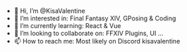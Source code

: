 - 👋 Hi, I’m @KisaValentine
- 👀 I’m interested in: Final Fantasy XIV, GPosing & Coding
- 🌱 I’m currently learning: React & Vue
- 💞️ I’m looking to collaborate on: FFXIV Plugins, UI ...
- 📫 How to reach me: Most likely on Discord kisavalentine

<!---
KisaValentine/KisaValentine is a ✨ special ✨ repository because its `README.md` (this file) appears on your GitHub profile.
You can click the Preview link to take a look at your changes.
--->
